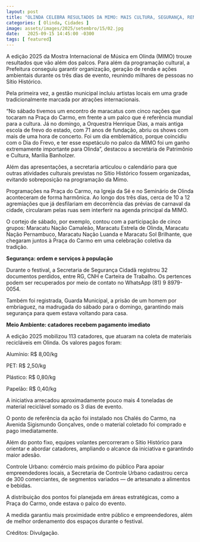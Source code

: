 ```yaml
---
layout: post
title: "OLINDA CELEBRA RESULTADOS DA MIMO: MAIS CULTURA, SEGURANÇA, RENDA E SUSTENTABILIDADE"
categories: [ Olinda, Cidades ]
image: assets/images/2025/setembro/15/02.jpg
date:   2025-09-15 14:45:00 -0300
tags: [ featured]
---
```

A edição 2025 da Mostra Internacional de Música em Olinda (MIMO) trouxe resultados que vão além dos palcos. Para além da programação cultural, a Prefeitura conseguiu garantir organização, geração de renda e ações ambientais durante os três dias de evento, reunindo milhares de pessoas no Sítio Histórico.

Pela primeira vez, a gestão municipal incluiu artistas locais em uma grade tradicionalmente marcada por atrações internacionais.

“No sábado tivemos um encontro de maracatus com cinco nações que tocaram na Praça do Carmo, em frente a um palco que é referência mundial para a cultura. Já no domingo, a Orquestra Henrique Dias,  a mais antiga escola de frevo do estado, com 71 anos de fundação,  abriu os shows com mais de uma hora de concerto. Foi um dia emblemático, porque coincidiu com o Dia do Frevo, e ter esse espetáculo no palco da MIMO foi um ganho extremamente importante para Olinda”, destacou a secretária de Patrimônio e Cultura, Marília Banholzer.

Além das apresentações, a secretaria articulou o calendário para que outras atividades culturais previstas no Sítio Histórico fossem organizadas, evitando sobreposição na programação da Mimo.

Programações na Praça do Carmo, na Igreja da Sé e no Seminário de Olinda aconteceram de forma harmônica. Ao longo dos três dias, cerca de 10 a 12 agremiações que já desfilariam em decorrência das prévias de carnaval da cidade, circularam pelas ruas sem interferir na agenda principal da MIMO.

O cortejo de sábado, por exemplo, contou com a participação de cinco grupos: Maracatu Nação Camaleão, Maracatu Estrela de Olinda, Maracatu Nação Pernambuco, Maracatu Nação Luanda e Maracatu Sol Brilhante, que chegaram juntos à Praça do Carmo em uma celebração coletiva da tradição.

**Segurança: ordem e serviços à população**

Durante o festival, a Secretaria de Segurança Cidadã registrou 32 documentos perdidos, entre RG, CNH e Carteira de Trabalho. Os pertences podem ser recuperados por meio de contato no WhatsApp (81) 9 8979-0054.

Também foi registrada, Guarda Municipal, a prisão de um homem por embriaguez, na madrugada do sábado para o domingo, garantindo mais segurança para quem estava voltando para casa. 

**Meio Ambiente: catadores recebem pagamento imediato**

A edição 2025 mobilizou 113 catadores, que atuaram na coleta de materiais recicláveis em Olinda. Os valores pagos foram:

Alumínio: R$ 8,00/kg

PET: R$ 2,50/kg

Plástico: R$ 0,80/kg

Papelão: R$ 0,40/kg

A iniciativa arrecadou aproximadamente pouco mais 4 toneladas de material reciclável somado os 3 dias de evento. 

O ponto de referência da ação foi instalado nos Chalés do Carmo, na Avenida Sigismundo Gonçalves, onde o material coletado foi comprado e pago imediatamente.

Além do ponto fixo, equipes volantes percorreram o Sítio Histórico para orientar e abordar catadores, ampliando o alcance da iniciativa e garantindo maior adesão.

Controle Urbano: comércio mais próximo do público
Para apoiar empreendedores locais, a Secretaria de Controle Urbano cadastrou cerca de 300 comerciantes, de segmentos variados — de artesanato a alimentos e bebidas.

A distribuição dos pontos foi planejada em áreas estratégicas, como a Praça do Carmo, onde estava o palco do evento. 

A medida garantiu mais proximidade entre público e empreendedores, além de melhor ordenamento dos espaços durante o festival.

Créditos: Divulgação.